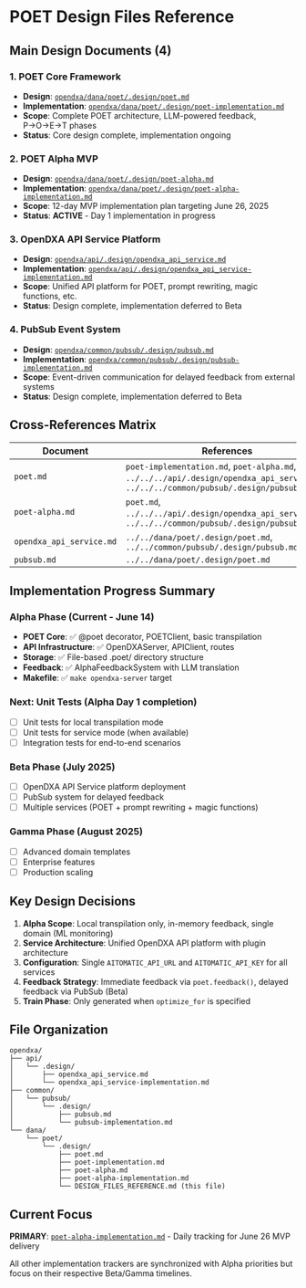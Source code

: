 # POET Design Files Reference

## Main Design Documents (4)

### 1. POET Core Framework
- **Design**: [`opendxa/dana/poet/.design/poet.md`](poet.md)
- **Implementation**: [`opendxa/dana/poet/.design/poet-implementation.md`](poet-implementation.md)
- **Scope**: Complete POET architecture, LLM-powered feedback, P→O→E→T phases
- **Status**: Core design complete, implementation ongoing

### 2. POET Alpha MVP
- **Design**: [`opendxa/dana/poet/.design/poet-alpha.md`](poet-alpha.md)
- **Implementation**: [`opendxa/dana/poet/.design/poet-alpha-implementation.md`](poet-alpha-implementation.md)
- **Scope**: 12-day MVP implementation plan targeting June 26, 2025
- **Status**: **ACTIVE** - Day 1 implementation in progress

### 3. OpenDXA API Service Platform
- **Design**: [`opendxa/api/.design/opendxa_api_service.md`](../../../api/.design/opendxa_api_service.md)
- **Implementation**: [`opendxa/api/.design/opendxa_api_service-implementation.md`](../../../api/.design/opendxa_api_service-implementation.md)
- **Scope**: Unified API platform for POET, prompt rewriting, magic functions, etc.
- **Status**: Design complete, implementation deferred to Beta

### 4. PubSub Event System
- **Design**: [`opendxa/common/pubsub/.design/pubsub.md`](../../../common/pubsub/.design/pubsub.md)
- **Implementation**: [`opendxa/common/pubsub/.design/pubsub-implementation.md`](../../../common/pubsub/.design/pubsub-implementation.md)
- **Scope**: Event-driven communication for delayed feedback from external systems
- **Status**: Design complete, implementation deferred to Beta

## Cross-References Matrix

| Document | References |
|----------|------------|
| `poet.md` | `poet-implementation.md`, `poet-alpha.md`, `../../../api/.design/opendxa_api_service.md`, `../../../common/pubsub/.design/pubsub.md` |
| `poet-alpha.md` | `poet.md`, `../../../api/.design/opendxa_api_service.md`, `../../../common/pubsub/.design/pubsub.md` |
| `opendxa_api_service.md` | `../../dana/poet/.design/poet.md`, `../../common/pubsub/.design/pubsub.md` |
| `pubsub.md` | `../../dana/poet/.design/poet.md` |

## Implementation Progress Summary

### Alpha Phase (Current - June 14)
- **POET Core**: ✅ @poet decorator, POETClient, basic transpilation
- **API Infrastructure**: ✅ OpenDXAServer, APIClient, routes
- **Storage**: ✅ File-based .poet/ directory structure
- **Feedback**: ✅ AlphaFeedbackSystem with LLM translation
- **Makefile**: ✅ `make opendxa-server` target

### Next: Unit Tests (Alpha Day 1 completion)
- [ ] Unit tests for local transpilation mode
- [ ] Unit tests for service mode (when available)
- [ ] Integration tests for end-to-end scenarios

### Beta Phase (July 2025)
- [ ] OpenDXA API Service platform deployment
- [ ] PubSub system for delayed feedback
- [ ] Multiple services (POET + prompt rewriting + magic functions)

### Gamma Phase (August 2025)
- [ ] Advanced domain templates
- [ ] Enterprise features
- [ ] Production scaling

## Key Design Decisions

1. **Alpha Scope**: Local transpilation only, in-memory feedback, single domain (ML monitoring)
2. **Service Architecture**: Unified OpenDXA API platform with plugin architecture
3. **Configuration**: Single `AITOMATIC_API_URL` and `AITOMATIC_API_KEY` for all services
4. **Feedback Strategy**: Immediate feedback via `poet.feedback()`, delayed feedback via PubSub (Beta)
5. **Train Phase**: Only generated when `optimize_for` is specified

## File Organization

```
opendxa/
├── api/
│   └── .design/
│       ├── opendxa_api_service.md
│       └── opendxa_api_service-implementation.md
├── common/
│   └── pubsub/
│       └── .design/
│           ├── pubsub.md
│           └── pubsub-implementation.md
└── dana/
    └── poet/
        └── .design/
            ├── poet.md
            ├── poet-implementation.md
            ├── poet-alpha.md
            ├── poet-alpha-implementation.md
            └── DESIGN_FILES_REFERENCE.md (this file)
```

## Current Focus

**PRIMARY**: [`poet-alpha-implementation.md`](poet-alpha-implementation.md) - Daily tracking for June 26 MVP delivery

All other implementation trackers are synchronized with Alpha priorities but focus on their respective Beta/Gamma timelines.